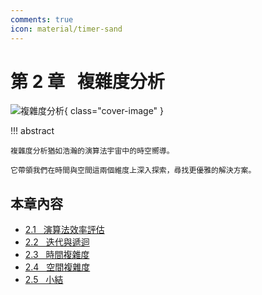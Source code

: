 ```yaml
---
comments: true
icon: material/timer-sand
---
```


# 第 2 章 &nbsp; 複雜度分析

![複雜度分析](../assets/covers/chapter_complexity_analysis.jpg){ class="cover-image" }

!!! abstract

    複雜度分析猶如浩瀚的演算法宇宙中的時空嚮導。
    
    它帶領我們在時間與空間這兩個維度上深入探索，尋找更優雅的解決方案。

## 本章內容

- [2.1 &nbsp; 演算法效率評估](performance_evaluation.md)
- [2.2 &nbsp; 迭代與遞迴](iteration_and_recursion.md)
- [2.3 &nbsp; 時間複雜度](time_complexity.md)
- [2.4 &nbsp; 空間複雜度](space_complexity.md)
- [2.5 &nbsp; 小結](summary.md)
